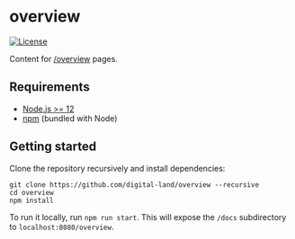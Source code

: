 # overview

[![License](https://img.shields.io/github/license/mashape/apistatus.svg)](LICENSE)

Content for [/overview](https://digital-land.github.io/overview) pages.

## Requirements

- [Node.js >= 12](https://nodejs.org/)
- [npm](https://npmjs.com/) (bundled with Node)

## Getting started

Clone the repository recursively and install dependencies:

```
git clone https://github.com/digital-land/overview --recursive
cd overview
npm install
```

To run it locally, run `npm run start`. This will expose the `/docs` subdirectory to `localhost:8080/overview`.
